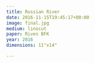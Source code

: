 ```yaml
---
title: Russian River
date: 2016-11-15T19:45:17+00:00
image: final.jpg
medium: linocut
paper: Rives BFK
year: 2016
dimensions: 11"x14"

---
```

